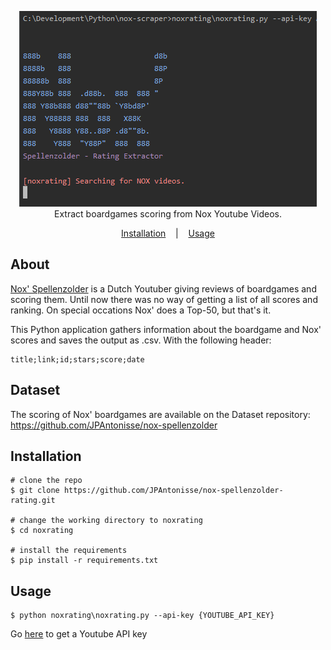 
<p align="center">
<img src="./images/preview.png"/> <br />
<span>Extract boardgames scoring from Nox Youtube Videos.</span>
</p>

<p align="center">
  <a href="#installation">Installation</a>
  &nbsp;&nbsp;&nbsp;|&nbsp;&nbsp;&nbsp;
  <a href="#usage">Usage</a>
</p>

## About

<a href="https://www.youtube.com/channel/UCtzMObnv92ni0T_8CHGtDag" target="_BLANK">Nox' Spellenzolder</a> is a Dutch Youtuber giving reviews of boardgames and scoring them. Until now there was no way of getting a list of all scores and ranking. On special occations Nox' does a Top-50, but that's it.

This Python application gathers information about the boardgame and Nox' scores and saves the output as .csv. With the following header:

```code
title;link;id;stars;score;date
```


## Dataset
The scoring of Nox' boardgames are available on the Dataset repository: https://github.com/JPAntonisse/nox-spellenzolder



## Installation

```console
# clone the repo
$ git clone https://github.com/JPAntonisse/nox-spellenzolder-rating.git

# change the working directory to noxrating
$ cd noxrating

# install the requirements
$ pip install -r requirements.txt
```


## Usage

```console
$ python noxrating\noxrating.py --api-key {YOUTUBE_API_KEY}
```

Go <a href="https://developers.google.com/youtube/v3/getting-started" target="_blank">here</a> to get a Youtube API key
